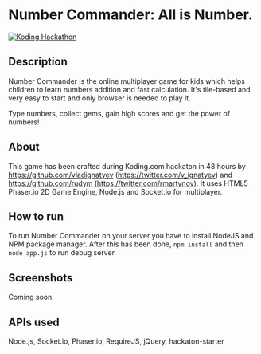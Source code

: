 # Number Commander: All is Number.
[![Koding Hackathon](https://raw.githubusercontent.com/koding/hackathon.submit/master/images/badge.png?raw=true "Koding Hackathon")](https://koding.com/Hackathon)

## Description

Number Commander is the online multiplayer game for kids which helps children to learn numbers addition and fast calculation. It's tile-based and very easy to start and only browser is needed to play it.

Type numbers, collect gems, gain high scores and get the power of numbers!

## About

This game has been crafted during Koding.com hackaton in 48 hours by https://github.com/vladignatyev (https://twitter.com/v_ignatyev) and https://github.com/rudym (https://twitter.com/rmartynov). It uses HTML5 Phaser.io 2D Game Engine, Node.js and Socket.io for multiplayer.

## How to run

To run Number Commander on your server you have to install NodeJS and NPM package manager. After this has been done, ```npm install``` and then ```node app.js``` to run debug server. 

## Screenshots
Coming soon.

## APIs used
Node.js, Socket.io, Phaser.io, RequireJS, jQuery, hackaton-starter
